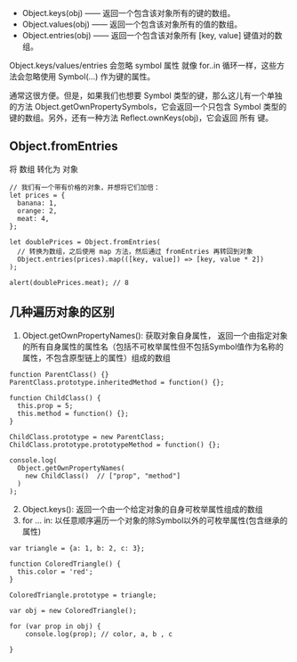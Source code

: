 - Object.keys(obj) —— 返回一个包含该对象所有的键的数组。
- Object.values(obj) —— 返回一个包含该对象所有的值的数组。
- Object.entries(obj) —— 返回一个包含该对象所有 [key, value] 键值对的数组。

Object.keys/values/entries 会忽略 symbol 属性
就像 for..in 循环一样，这些方法会忽略使用 Symbol(...) 作为键的属性。

通常这很方便。但是，如果我们也想要 Symbol 类型的键，那么这儿有一个单独的方法 Object.getOwnPropertySymbols，它会返回一个只包含 Symbol 类型的键的数组。另外，还有一种方法 Reflect.ownKeys(obj)，它会返回 所有 键。

## Object.fromEntries
将 数组 转化为 对象

```
// 我们有一个带有价格的对象，并想将它们加倍：
let prices = {
  banana: 1,
  orange: 2,
  meat: 4,
};

let doublePrices = Object.fromEntries(
  // 转换为数组，之后使用 map 方法，然后通过 fromEntries 再转回到对象
  Object.entries(prices).map(([key, value]) => [key, value * 2])
);

alert(doublePrices.meat); // 8
```
## 几种遍历对象的区别
1. Object.getOwnPropertyNames(): 获取对象自身属性， 返回一个由指定对象的所有自身属性的属性名（包括不可枚举属性但不包括Symbol值作为名称的属性，不包含原型链上的属性）组成的数组
```
function ParentClass() {}
ParentClass.prototype.inheritedMethod = function() {};

function ChildClass() {
  this.prop = 5;
  this.method = function() {};
}

ChildClass.prototype = new ParentClass;
ChildClass.prototype.prototypeMethod = function() {};

console.log(
  Object.getOwnPropertyNames(
    new ChildClass()  // ["prop", "method"]
  )
);
```
2. Object.keys(): 返回一个由一个给定对象的自身可枚举属性组成的数组
3. for ... in: 以任意顺序遍历一个对象的除Symbol以外的可枚举属性(包含继承的属性)
```
var triangle = {a: 1, b: 2, c: 3};

function ColoredTriangle() {
  this.color = 'red';
}

ColoredTriangle.prototype = triangle;

var obj = new ColoredTriangle();

for (var prop in obj) {
    console.log(prop); // color, a, b , c

}
```